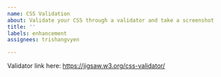 ```yaml
---
name: CSS Validation
about: Validate your CSS through a validator and take a screenshot
title: ''
labels: enhancement
assignees: trishangvyen

---
```


Validator link here: https://jigsaw.w3.org/css-validator/
